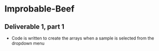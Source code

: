 # Improbable-Beef

## Deliverable 1, part 1
* Code is written to create the arrays when a sample is selected from the dropdown menu
